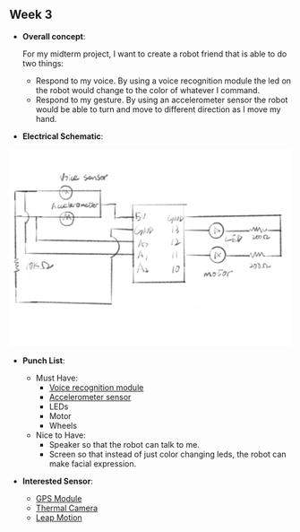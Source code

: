 ## Week 3
* __Overall concept__:

  For my midterm project, I want to create a robot friend that is able to do two things:
  * Respond to my voice. By using a voice recognition module the led on the robot would change to the color of whatever I command.
  * Respond to my gesture. By using an accelerometer sensor the robot would be able to turn and move to different direction as I move my hand. 

* __Electrical Schematic__:

![Electrical Schematic](https://github.com/ShandShen/Junyu-Shen/blob/master/Week03/electrical%20schematic.jpg)

* __Punch List__:
  * Must Have: 
    * [Voice recognition module](https://www.banggood.com/Voice-Recognition-Module-With-Microphone-Control-Voice-Board-p-1056127.html?akmClientCountry=America&utm_source=youtube&utm_medium=liangzhenhua&utm_campaign=MertArduino&utm_content=liangzhenhua&p=CS120478587752016125&cur_warehouse=CN)
    * [Accelerometer sensor](https://www.adafruit.com/product/3886)
    * LEDs
    * Motor
    * Wheels
  * Nice to Have:
    * Speaker so that the robot can talk to me.
    * Screen so that instead of just color changing leds, the robot can make facial expression. 

* __Interested Sensor__:
  * [GPS Module](https://www.adafruit.com/product/790)
  * [Thermal Camera](https://www.adafruit.com/product/3538)
  * [Leap Motion](https://www.adafruit.com/product/2106)
